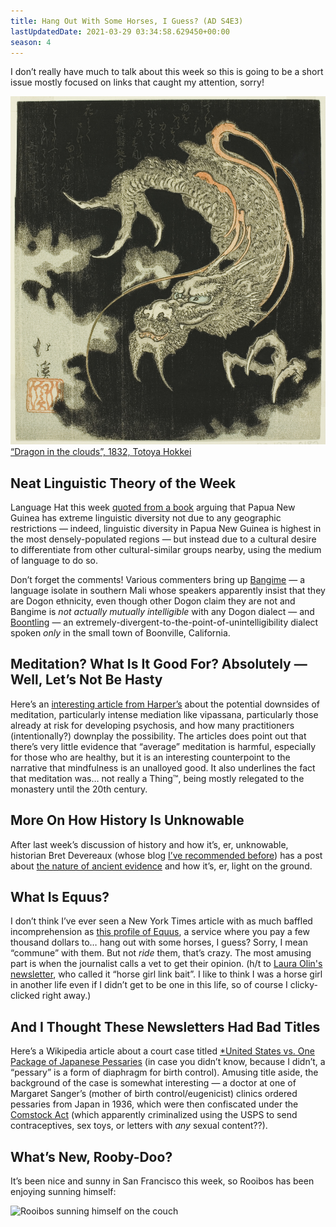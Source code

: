 ```yaml
---
title: Hang Out With Some Horses, I Guess? (AD S4E3)
lastUpdatedDate: 2021-03-29 03:34:58.629450+00:00 
season: 4
---
```


I don’t really have much to talk about this week so this is going to be a short issue mostly focused on links that caught my attention, sorry!

![“Dragon in the clouds”,  1832, Totoya Hokkei](../../assets/newsletters/dragon_in_the_clouds.jpg)
[“Dragon in the clouds”,  1832, Totoya Hokkei](https://www.artic.edu/artworks/36318/dragon-in-the-clouds)

## Neat Linguistic Theory of the Week

Language Hat this week [quoted from a book](http://languagehat.com/differing-only-by-language/) arguing that Papua New Guinea has extreme linguistic diversity not due to any geographic restrictions — indeed, linguistic diversity in Papua New Guinea is highest in the most densely-populated regions — but instead due to a cultural desire to differentiate from other cultural-similar groups nearby, using the medium of language to do so.

Don’t forget the comments! Various commenters bring up [Bangime](https://en.wikipedia.org/wiki/Bangime_language) — a language isolate in southern Mali whose speakers apparently insist that they are Dogon ethnicity, even though other Dogon claim they are not and Bangime is *not actually mutually intelligible* with any Dogon dialect — and [Boontling](https://en.wikipedia.org/wiki/Boontling) — an extremely-divergent-to-the-point-of-unintelligibility dialect spoken *only* in the small town of Boonville, California.

## Meditation? What Is It Good For? Absolutely — Well, Let’s Not Be Hasty

Here’s an [interesting article from Harper’s](https://harpers.org/archive/2021/04/lost-in-thought-psychological-risks-of-meditation/) about the potential downsides of meditation, particularly intense mediation like vipassana, particularly those already at risk for developing psychosis, and how many practitioners (intentionally?) downplay the possibility. The articles does point out that there’s very little evidence that “average” meditation is harmful, especially for those who are healthy, but it is an interesting counterpoint to the narrative that mindfulness is an unalloyed good. It also underlines the fact that meditation was… not really a Thing™️, being mostly relegated to the monastery until the 20th century.

## More On How History Is Unknowable

After last week’s discussion of history and how it’s, er, unknowable, historian Bret Devereaux (whose blog [I’ve recommended before](https://buttondown.email/rwblickhan/archive/an-anthology-of-obsessions-s2e7/)) has a post about [the nature of ancient evidence](https://acoup.blog/2021/03/26/fireside-friday-march-26-2021-on-the-nature-of-ancient-evidence/) and how it’s, er, light on the ground.

## What Is Equus?

I don’t think I’ve ever seen a New York Times article with as much baffled incomprehension as [this profile of Equus](https://www.nytimes.com/2021/03/19/style/equus-horses.html), a service where you pay a few thousand dollars to… hang out with some horses, I guess? Sorry, I mean “commune” with them. But not *ride* them, that’s crazy. The most amusing part is when the journalist calls a vet to get their opinion. (h/t to [Laura Olin's newsletter](https://www.nytimes.com/2021/03/19/style/equus-horses.html), who called it “horse girl link bait”. I like to think I was a horse girl in another life even if I didn’t get to be one in this life, so of course I clicky-clicked right away.)

## And I Thought These Newsletters Had Bad Titles

Here’s a Wikipedia article about a court case titled [*United States vs. One Package of Japanese Pessaries](https://en.wikipedia.org/wiki/United_States_v._One_Package_of_Japanese_Pessaries) (in case you didn’t know, because I didn’t, a “pessary” is a form of diaphragm for birth control). Amusing title aside, the background of the case is somewhat interesting — a doctor at one of Margaret Sanger’s (mother of birth control/eugenicist) clinics ordered pessaries from Japan in 1936, which were then confiscated under the [Comstock Act](https://en.wikipedia.org/wiki/Comstock_laws) (which apparently criminalized using the USPS to send contraceptives, sex toys, or letters with *any* sexual content??).

## What’s New, Rooby-Doo?

It’s been nice and sunny in San Francisco this week, so Rooibos has been enjoying sunning himself:

![Rooibos sunning himself on the couch](../../assets/newsletters/rooibos_sunning.jpg)
